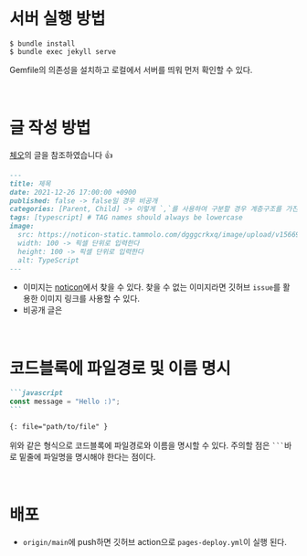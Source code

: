 # 서버 실행 방법

```shell
$ bundle install
$ bundle exec jekyll serve
```

Gemfile의 의존성을 설치하고 로컬에서 서버를 띄워 먼저 확인할 수 있다.

<br/>

# 글 작성 방법

[체오](https://github.com/datalater/datalater.github.io)의 글을 참조하였습니다 👍

```markdown
---
title: 제목
date: 2021-12-26 17:00:00 +0900
published: false -> false일 경우 비공개
categories: [Parent, Child] -> 이렇게 `,`를 사용하여 구분할 경우 계층구조를 가진다.
tags: [typescript] # TAG names should always be lowercase
image:
  src: https://noticon-static.tammolo.com/dgggcrkxq/image/upload/v1566913457/noticon/eh4d0dnic4n1neth3fui.png
  width: 100 -> 픽셀 단위로 입력한다
  height: 100 -> 픽셀 단위로 입력한다
  alt: TypeScript
---
```

- 이미지는 [noticon](https://noticon.tammolo.com)에서 찾을 수 있다. 찾을 수 없는 이미지라면 깃허브 `issue`를 활용한 이미지 링크를 사용할 수 있다.
- 비공개 글은 


<br/>

# 코드블록에 파일경로 및 이름 명시

````markdown
```javascript
const message = "Hello :)";
```

{: file="path/to/file" }
````

위와 같은 형식으로 코드블록에 파일경로와 이름을 명시할 수 있다. 주의할 점은 ` ``` `바로 밑줄에 파일명을 명시해야 한다는 점이다.

<br/>

# 배포

- `origin/main`에 push하면 깃허브 action으로 `pages-deploy.yml`이 실행 된다.
